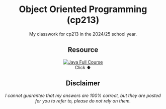 <div align="center">

# Object Oriented Programming (cp213)
My classwork for cp213 in the 2024/25 school year.

## Resource
[![Java Full Course](https://staticg.sportskeeda.com/editor/2022/11/577c5-16685460270679-1920.jpg)](https://www.youtube.com/watch?v=xk4_1vDrzzo)<br/>
Click ⬆️

## Disclaimer
*I cannot guarantee that my answers are 100% correct, but they are posted for you to refer to, please do not rely on them.*
